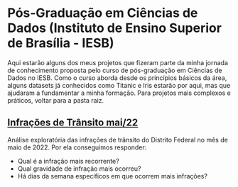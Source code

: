 # Pós-Graduação em Ciências de Dados (Instituto de Ensino Superior de Brasília - IESB)

Aqui estarão alguns dos meus projetos que fizeram parte da minha jornada de conhecimento proposta pelo curso de pós-graduação em Ciências de Dados no IESB. Como o curso aborda desde os princípios básicos da área, alguns datasets já conhecidos como Titanic e Iris estarão por aqui, mas que ajudaram a fundamentar a minha formação. Para projetos mais complexos e práticos, voltar para a pasta raiz.

## [Infrações de Trânsito mai/22](/iesb/Infrações-Trânsito.ipynb)

Análise exploratória das infrações de trânsito do Distrito Federal no mês de maio de 2022. Por ela conseguimos responder:

- Qual é a infração mais recorrente?
- Qual gravidade de infração mais ocorreu?
- Há dias da semana específicos em que ocorrem mais infrações?
